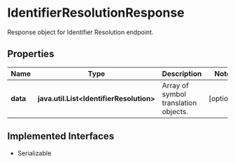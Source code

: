 

# IdentifierResolutionResponse

Response object for Identifier Resolution endpoint.

## Properties

Name | Type | Description | Notes
------------ | ------------- | ------------- | -------------
**data** | **java.util.List&lt;IdentifierResolution&gt;** | Array of symbol translation objects. |  [optional]


## Implemented Interfaces

* Serializable


